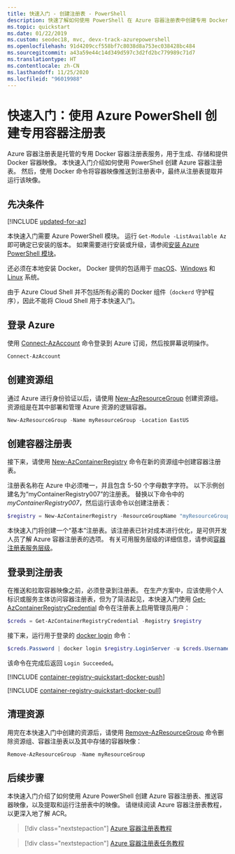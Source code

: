 ```yaml
---
title: 快速入门 - 创建注册表 - PowerShell
description: 快速了解如何使用 PowerShell 在 Azure 容器注册表中创建专用 Docker 注册表
ms.topic: quickstart
ms.date: 01/22/2019
ms.custom: seodec18, mvc, devx-track-azurepowershell
ms.openlocfilehash: 91d4209ccf558bf7c8038d8a753ec038428bc484
ms.sourcegitcommit: a43a59e44c14d349d597c3d2fd2bc779989c71d7
ms.translationtype: HT
ms.contentlocale: zh-CN
ms.lasthandoff: 11/25/2020
ms.locfileid: "96019988"
---
```

# <a name="quickstart-create-a-private-container-registry-using-azure-powershell"></a>快速入门：使用 Azure PowerShell 创建专用容器注册表

Azure 容器注册表是托管的专用 Docker 容器注册表服务，用于生成、存储和提供 Docker 容器映像。 本快速入门介绍如何使用 PowerShell 创建 Azure 容器注册表。 然后，使用 Docker 命令将容器映像推送到注册表中，最终从注册表提取并运行该映像。

## <a name="prerequisites"></a>先决条件

[!INCLUDE [updated-for-az](../../includes/updated-for-az.md)]

本快速入门需要 Azure PowerShell 模块。 运行 `Get-Module -ListAvailable Az` 即可确定已安装的版本。 如果需要进行安装或升级，请参阅[安装 Azure PowerShell 模块](/powershell/azure/install-az-ps)。

还必须在本地安装 Docker。 Docker 提供的包适用于 [macOS][docker-mac]、[Windows][docker-windows] 和 [Linux][docker-linux] 系统。

由于 Azure Cloud Shell 并不包括所有必需的 Docker 组件（`dockerd` 守护程序），因此不能将 Cloud Shell 用于本快速入门。

## <a name="sign-in-to-azure"></a>登录 Azure

使用 [Connect-AzAccount][Connect-AzAccount] 命令登录到 Azure 订阅，然后按屏幕说明操作。

```powershell
Connect-AzAccount
```

## <a name="create-resource-group"></a>创建资源组

通过 Azure 进行身份验证以后，请使用 [New-AzResourceGroup][New-AzResourceGroup] 创建资源组。 资源组是在其中部署和管理 Azure 资源的逻辑容器。

```powershell
New-AzResourceGroup -Name myResourceGroup -Location EastUS
```

## <a name="create-container-registry"></a>创建容器注册表

接下来，请使用 [New-AzContainerRegistry][New-AzContainerRegistry] 命令在新的资源组中创建容器注册表。

注册表名称在 Azure 中必须唯一，并且包含 5-50 个字母数字字符。 以下示例创建名为“myContainerRegistry007”的注册表。 替换以下命令中的 *myContainerRegistry007*，然后运行该命令以创建注册表：

```powershell
$registry = New-AzContainerRegistry -ResourceGroupName "myResourceGroup" -Name "myContainerRegistry007" -EnableAdminUser -Sku Basic
```

本快速入门将创建一个“基本”注册表。该注册表已针对成本进行优化，是可供开发人员了解 Azure 容器注册表的选项。 有关可用服务层级的详细信息，请参阅[容器注册表服务层级][container-registry-skus]。

## <a name="log-in-to-registry"></a>登录到注册表

在推送和拉取容器映像之前，必须登录到注册表。 在生产方案中，应该使用个人标识或服务主体访问容器注册表，但为了简洁起见，本快速入门使用 [Get-AzContainerRegistryCredential][Get-AzContainerRegistryCredential] 命令在注册表上启用管理员用户：

```powershell
$creds = Get-AzContainerRegistryCredential -Registry $registry
```

接下来，运行用于登录的 [docker login][docker-login] 命令：

```powershell
$creds.Password | docker login $registry.LoginServer -u $creds.Username --password-stdin
```

该命令在完成后返回 `Login Succeeded`。

[!INCLUDE [container-registry-quickstart-docker-push](../../includes/container-registry-quickstart-docker-push.md)]

[!INCLUDE [container-registry-quickstart-docker-pull](../../includes/container-registry-quickstart-docker-pull.md)]

## <a name="clean-up-resources"></a>清理资源

用完在本快速入门中创建的资源后，请使用 [Remove-AzResourceGroup][Remove-AzResourceGroup] 命令删除资源组、容器注册表以及其中存储的容器映像：

```powershell
Remove-AzResourceGroup -Name myResourceGroup
```

## <a name="next-steps"></a>后续步骤

本快速入门介绍了如何使用 Azure PowerShell 创建 Azure 容器注册表、推送容器映像，以及提取和运行注册表中的映像。 请继续阅读 Azure 容器注册表教程，以更深入地了解 ACR。

> [!div class="nextstepaction"]
> [Azure 容器注册表教程][container-registry-tutorial-prepare-registry]

> [!div class="nextstepaction"]
> [Azure 容器注册表任务教程][container-registry-tutorial-quick-task]

<!-- LINKS - external -->
[docker-linux]: https://docs.docker.com/engine/installation/#supported-platforms
[docker-login]: https://docs.docker.com/engine/reference/commandline/login/
[docker-mac]: https://docs.docker.com/docker-for-mac/
[docker-push]: https://docs.docker.com/engine/reference/commandline/push/
[docker-tag]: https://docs.docker.com/engine/reference/commandline/tag/
[docker-windows]: https://docs.docker.com/docker-for-windows/

<!-- Links - internal -->
[Connect-AzAccount]: /powershell/module/az.accounts/connect-azaccount
[Get-AzContainerRegistryCredential]: /powershell/module/az.containerregistry/get-azcontainerregistrycredential
[Get-Module]: /powershell/module/microsoft.powershell.core/get-module
[New-AzContainerRegistry]: /powershell/module/az.containerregistry/New-AzContainerRegistry
[New-AzResourceGroup]: /powershell/module/az.resources/new-azresourcegroup
[Remove-AzResourceGroup]: /powershell/module/az.resources/remove-azresourcegroup
[container-registry-tutorial-quick-task]: container-registry-tutorial-quick-task.md
[container-registry-skus]: container-registry-skus.md
[container-registry-tutorial-prepare-registry]: container-registry-tutorial-prepare-registry.md
